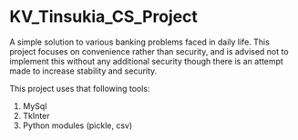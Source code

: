 # KV_Tinsukia_CS_Project
A simple solution to various banking problems faced in daily life.
This project focuses on convenience rather than security, and is advised not to implement this without any additional security though there is an attempt made to increase stability and security.

This project uses that following tools:
1) MySql
2) TkInter
3) Python modules (pickle, csv)


